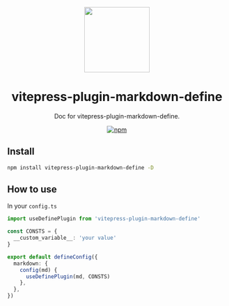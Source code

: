 <p align="center">
  <img src="https://vitejs.dev/logo.svg" height="150">
</p>

<h1 align="center">
vitepress-plugin-markdown-define
</h1>

<p align="center">
Doc for vitepress-plugin-markdown-define.
<p>


<p align="center">
  <a href="https://www.npmjs.com/package/vitepress-plugin-markdown-define"><img src="https://img.shields.io/npm/v/vitepress-plugin-markdown-define" alt="npm"></a>
</p>

## Install

```sh
npm install vitepress-plugin-markdown-define -D
```


## How to use

In your `config.ts`

```ts
import useDefinePlugin from 'vitepress-plugin-markdown-define'

const CONSTS = {
  __custom_variable__: 'your value'
}

export default defineConfig({
  markdown: {
    config(md) {
      useDefinePlugin(md, CONSTS)
    },
  },
})
```